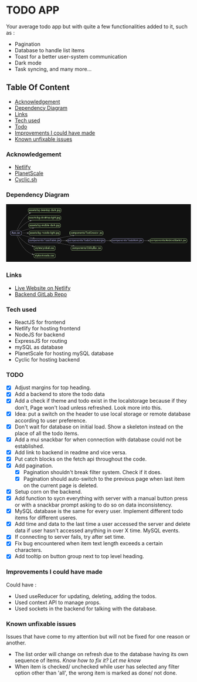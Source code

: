 # TODO APP

Your average todo app but with quite a few functionalities added to it, such as :

- Pagination
- Database to handle list items
- Toast for a better user-system communication
- Dark mode
- Task syncing, and many more...

## Table Of Content

- [Acknowledgement](#acknowledgement)
- [Dependency Diagram](#dependency-diagram)
- [Links](#links)
- [Tech used](#tech-used)
- [Todo](#todo)
- [Improvements I could have made](#improvements-i-could-have-made)
- [Known unfixable issues](#known-unfixable-issues)

### Acknowledgement

* [Netlify](https://app.netlify.com/)
* [PlanetScale](https://planetscale.com/)
* [Cyclic.sh](https://www.cyclic.sh/)

### Dependency Diagram

![Dependency Diagram Of Components](./public/app-dependency-diagram.png)

### Links

- [Live Website on Netlify](https://golden-liger-9ba371.netlify.app/)
- [Backend GitLab Repo](https://gitlab.com/Decipher-CS/todo-app-backend-api)

### Tech used

- ReactJS for frontend
- Netlify for hosting frontend
- NodeJS for backend
- ExpressJS for routing
- mySQL as database
- PlanetScale for hosting mySQL database
- Cyclic for hosting backend

### TODO

- [x] Adjust margins for top heading.
- [x] Add a backend to store the todo data
- [x] Add a check if theme and todo exist in the localstorage because if they don't, Page won't load unless refreshed. Look more into this.
- [x] Idea: put a switch on the header to use local storage or remote database according to user preference.
- [x] Don't wait for database on initial load. Show a skeleton instead on the place of all the todo items.
- [x] Add a mui snackbar for when connection with database could not be established.
- [x] Add link to backend in readme and vice versa.
- [x] Put catch blocks on the fetch api throughout the code.
- [x] Add pagination.
  - [x] Pagination shouldn't break filter system. Check if it does.
  - [x] Pagination should auto-switch to the previous page when last item on the current page is deleted.
- [x] Setup corn on the backend.
- [x] Add function to sycn everything with server with a manual button press or with a snackbar prompt asking to do so on data inconsistency.
- [x] MySQL database is the same for every user. Implement different todo items for different useres.
- [x] Add time and data to the last time a user accessed the server and delete data if user hasn't accessed anything in over X time. MySQL events.
- [x] If connecting to server fails, try after set time.
- [x] Fix bug encountered when item text length exceeds a certain characters.
- [x] Add tooltip on button group next to top level heading.

### Improvements I could have made

Could have :

- Used useReducer for updating, deleting, adding the todos.
- Used context API to manage props.
- Used sockets in the backend for talking with the database.

### Known unfixable issues

Issues that have come to my attention but will not be fixed for one reason or another.

- The list order will change on refresh due to the database having its own sequence of items. _Know how to fix it? Let me know_
- When item is checked/ unchecked while user has selected any filter option other than 'all', the wrong item is marked as done/ not done.
